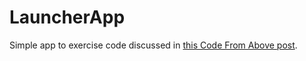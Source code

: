 # LauncherApp

Simple app to exercise code discussed in [this Code From Above post](http://codefromabove.com/2015/01/os-x-launching-another-application-programmatically/).